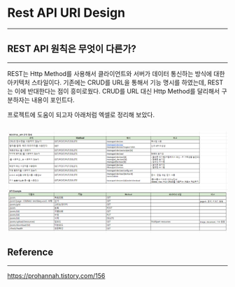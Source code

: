 # Rest API URI Design

---

## REST API 원칙은 무엇이 다른가?

---
REST는 Http Method를 사용해서 클라이언트와 서버가 데이터 통신하는 방식에 대한 아키텍처 스타일이다.
기존에는 CRUD를 URL을 통해서 기능 명시를 하였는데, REST는 이에 반대한다는 점이 흥미로웠다. 
CRUD를 URL 대신 Http Method를 달리해서 구분하자는 내용이 포인트다.

프로젝트에 도움이 되고자 아래처럼 엑셀로 정리해 보았다.

## 
![img_1.png](03/img_1.png)


## Reference

---
https://prohannah.tistory.com/156